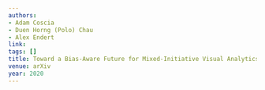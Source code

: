 ```yaml
---
authors:
- Adam Coscia
- Duen Horng (Polo) Chau
- Alex Endert
link:
tags: []
title: Toward a Bias-Aware Future for Mixed-Initiative Visual Analytics.
venue: arXiv
year: 2020
---
```

